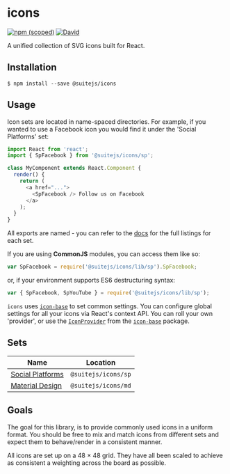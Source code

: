 # icons

[![npm (scoped)](https://img.shields.io/npm/v/@suitejs/icons.svg?style=flat-square)](https://www.npmjs.com/package/@suitejs/icons) [![David](https://david-dm.org/suitejs/suitejs/status.svg?path=packages/icons&style=flat-square)](https://david-dm.org/suitejs/suitejs?path=packages/icons)

A unified collection of SVG icons built for React.

## Installation

```
$ npm install --save @suitejs/icons
```

## Usage

Icon sets are located in name-spaced directories. For example, if you wanted to use a Facebook icon you would find it under the 'Social Platforms' set:

```js
import React from 'react';
import { SpFacebook } from '@suitejs/icons/sp';

class MyComponent extends React.Component {
  render() {
    return (
      <a href="...">
        <SpFacebook /> Follow us on Facebook
      </a>
    );
  }
}
```
All exports are named - you can refer to the [docs](docs) for the full listings for each set.

If you are using **CommonJS** modules, you can access them like so:

```js
var SpFacebook = require('@suitejs/icons/lib/sp').SpFacebook;
```

or, if your environment supports ES6 destructuring syntax:

```js
var { SpFacebook, SpYouTube } = require('@suitejs/icons/lib/sp');
```

`icons` uses [`icon-base`](https://github.com/suitejs/suitejs/tree/master/packages/icon-base) to set common settings. You can configure global settings for all your icons via React's context API. You can roll your own 'provider', or use the [`IconProvider`](https://github.com/suitejs/suitejs/tree/master/packages/icon-base#global-configuration) from the [`icon-base`](https://github.com/suitejs/suitejs/tree/master/packages/icon-base) package.

## Sets

| Name | Location |
| --- | --- |
| [Social Platforms](https://github.com/suitejs/suitejs/blob/master/packages/icons/docs/sp.md) | `@suitejs/icons/sp` |
| [Material Design](https://github.com/suitejs/suitejs/blob/master/packages/icons/docs/md.md) | `@suitejs/icons/md` |

## Goals

The goal for this library, is to provide commonly used icons in a uniform format. You should be free to mix and match icons from different sets and expect them to behave/render in a consistent manner.

All icons are set up on a 48 &times; 48 grid. They have all been scaled to achieve as consistent a weighting across the board as possible.
